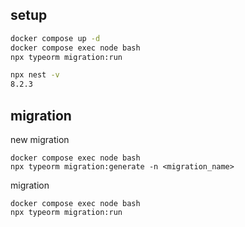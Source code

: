 ## setup

```bash
docker compose up -d
docker compose exec node bash
npx typeorm migration:run
```

```bash
npx nest -v
8.2.3
```

## migration

new migration

```
docker compose exec node bash
npx typeorm migration:generate -n <migration_name>
```

migration

```
docker compose exec node bash
npx typeorm migration:run
```
